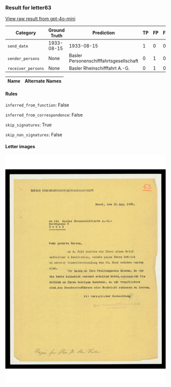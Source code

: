 ### Result for letter63
[View raw result from gpt-4o-mini](https://github.com/RISE-UNIBAS/humanities_data_benchmark/blob/main/results/2025-09-30/T0077/request_T0077_letter63.json)


| Category          | Ground Truth | Prediction | TP | FP | FN |
|------------------|--------------|------------|----|----|----|
| `send_date`        | 1933-08-15 | 1933-08-15 | 1 | 0 | 0 |
| `sender_persons`  | None | Basler Personenschifffahrtsgesellschaft | 0 | 1 | 0 |
| `receiver_persons` | None | Basler Rheinschifffahrt A.-G. | 0 | 1 | 0 |

| Name | Alternate Names |
| --- | --- |

#### Rules
`inferred_from_function`: False

`inferred_from_correspondence`: False

`skip_signatures`: True

`skip_non_signatures`: False

#### Letter images

<img src="https://github.com/RISE-UNIBAS/humanities_data_benchmark/blob/main/benchmarks/metadata_extraction/images/letter63_p1.jpg?raw=true" alt="letter63_p1.jpg" width="800px">

